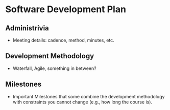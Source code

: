 # Software Development Plan

## Administrivia
* Meeting details: cadence, method, minutes, etc.

## Development Methodology
* Waterfall, Agile, something in between?

## Milestones
* Important Milestones that some combine the development methodology with constraints you cannot change (e.g., how long the course is).